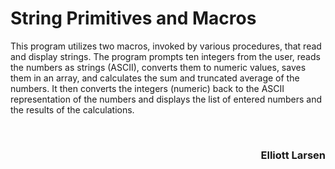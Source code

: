 # String Primitives and Macros

This program utilizes two macros, invoked by various procedures, that read and display strings.  The program prompts ten integers from the user, reads the numbers as strings (ASCII), converts them to numeric values, saves them in an array, and calculates the sum and truncated average of the numbers.  It then converts the integers (numeric) back to the ASCII representation of the numbers and displays the list of entered numbers and the results of the calculations.

<br>
<h3 align = "right"> Elliott Larsen </h3>
